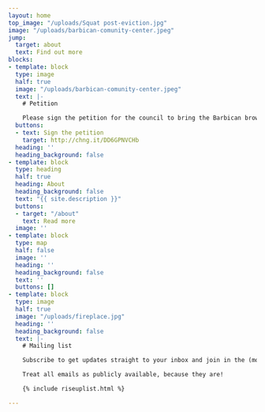 ```yaml
---
layout: home
top_image: "/uploads/Squat post-eviction.jpg"
image: "/uploads/barbican-comunity-center.jpeg"
jump:
  target: about
  text: Find out more
blocks:
- template: block
  type: image
  half: true
  image: "/uploads/barbican-comunity-center.jpeg"
  text: |-
    # Petition

    Please sign the petition for the council to bring the Barbican brownfield site back into council ownership through a Compulsory Purchase Order.
  buttons:
  - text: Sign the petition
    target: http://chng.it/DD6GPNVCHb
  heading: ''
  heading_background: false
- template: block
  type: heading
  half: true
  heading: About
  heading_background: false
  text: "{{ site.description }}"
  buttons:
  - target: "/about"
    text: Read more
  image: ''
- template: block
  type: map
  half: false
  image: ''
  heading: ''
  heading_background: false
  text: ''
  buttons: []
- template: block
  type: image
  half: true
  image: "/uploads/fireplace.jpg"
  heading: ''
  heading_background: false
  text: |-
    # Mailing list

    Subscribe to get updates straight to your inbox and join in the (moderated) discussion.

    Treat all emails as publicly available, because they are!

    {% include riseuplist.html %}

---
```


